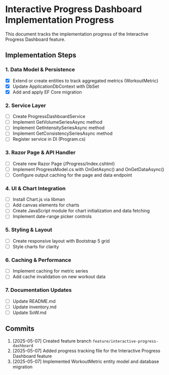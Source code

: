 # Interactive Progress Dashboard Implementation Progress

This document tracks the implementation progress of the Interactive Progress Dashboard feature.

## Implementation Steps

### 1. Data Model & Persistence
- [x] Extend or create entities to track aggregated metrics (WorkoutMetric)
- [x] Update ApplicationDbContext with DbSet<WorkoutMetric>
- [x] Add and apply EF Core migration

### 2. Service Layer
- [ ] Create ProgressDashboardService
- [ ] Implement GetVolumeSeriesAsync method
- [ ] Implement GetIntensitySeriesAsync method
- [ ] Implement GetConsistencySeriesAsync method
- [ ] Register service in DI (Program.cs)

### 3. Razor Page & API Handler
- [ ] Create new Razor Page (/Progress/Index.cshtml)
- [ ] Implement ProgressModel.cs with OnGetAsync() and OnGetDataAsync()
- [ ] Configure output caching for the page and data endpoint

### 4. UI & Chart Integration
- [ ] Install Chart.js via libman
- [ ] Add canvas elements for charts
- [ ] Create JavaScript module for chart initialization and data fetching
- [ ] Implement date-range picker controls

### 5. Styling & Layout
- [ ] Create responsive layout with Bootstrap 5 grid
- [ ] Style charts for clarity

### 6. Caching & Performance
- [ ] Implement caching for metric series
- [ ] Add cache invalidation on new workout data

### 7. Documentation Updates
- [ ] Update README.md
- [ ] Update inventory.md
- [ ] Update SoW.md

## Commits

1. [2025-05-07] Created feature branch `feature/interactive-progress-dashboard`
2. [2025-05-07] Added progress tracking file for the Interactive Progress Dashboard feature
3. [2025-05-07] Implemented WorkoutMetric entity model and database migration